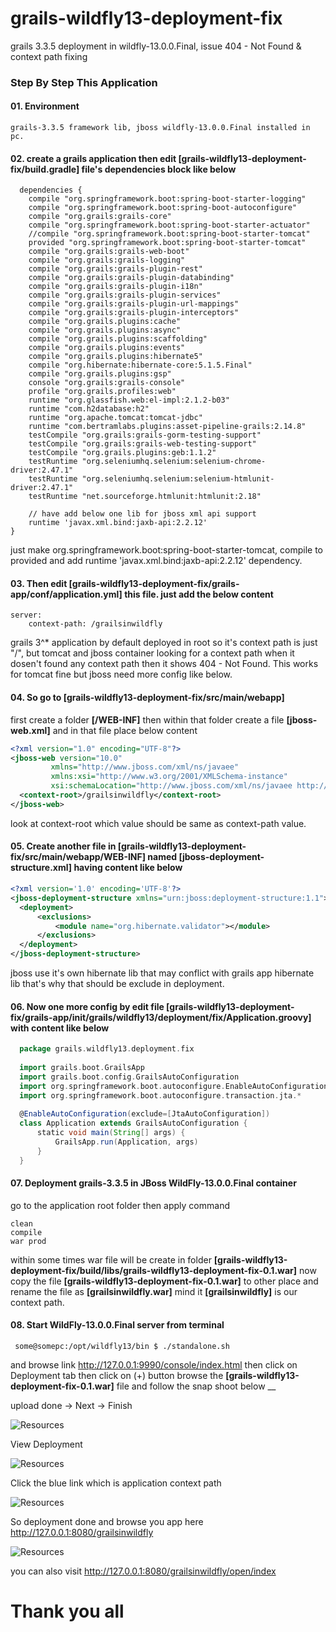 # grails-wildfly13-deployment-fix
grails 3.3.5 deployment in wildfly-13.0.0.Final, issue 404 - Not Found & context path fixing
### Step By Step This Application
  #### 01. Environment
    grails-3.3.5 framework lib, jboss wildfly-13.0.0.Final installed in pc.
  #### 02. create a grails application then edit [grails-wildfly13-deployment-fix/build.gradle] file's dependencies block like below
      dependencies {
		compile "org.springframework.boot:spring-boot-starter-logging"
		compile "org.springframework.boot:spring-boot-autoconfigure"
		compile "org.grails:grails-core"
		compile "org.springframework.boot:spring-boot-starter-actuator"
		//compile "org.springframework.boot:spring-boot-starter-tomcat"
		provided "org.springframework.boot:spring-boot-starter-tomcat"
		compile "org.grails:grails-web-boot"
		compile "org.grails:grails-logging"
		compile "org.grails:grails-plugin-rest"
		compile "org.grails:grails-plugin-databinding"
		compile "org.grails:grails-plugin-i18n"
		compile "org.grails:grails-plugin-services"
		compile "org.grails:grails-plugin-url-mappings"
		compile "org.grails:grails-plugin-interceptors"
		compile "org.grails.plugins:cache"
		compile "org.grails.plugins:async"
		compile "org.grails.plugins:scaffolding"
		compile "org.grails.plugins:events"
		compile "org.grails.plugins:hibernate5"
		compile "org.hibernate:hibernate-core:5.1.5.Final"
		compile "org.grails.plugins:gsp"
		console "org.grails:grails-console"
		profile "org.grails.profiles:web"
		runtime "org.glassfish.web:el-impl:2.1.2-b03"
		runtime "com.h2database:h2"
		runtime "org.apache.tomcat:tomcat-jdbc"
		runtime "com.bertramlabs.plugins:asset-pipeline-grails:2.14.8"
		testCompile "org.grails:grails-gorm-testing-support"
		testCompile "org.grails:grails-web-testing-support"
		testCompile "org.grails.plugins:geb:1.1.2"
		testRuntime "org.seleniumhq.selenium:selenium-chrome-driver:2.47.1"
		testRuntime "org.seleniumhq.selenium:selenium-htmlunit-driver:2.47.1"
		testRuntime "net.sourceforge.htmlunit:htmlunit:2.18"

		// have add below one lib for jboss xml api support
		runtime 'javax.xml.bind:jaxb-api:2.2.12'
    }
  just make org.springframework.boot:spring-boot-starter-tomcat, compile to provided
  and add runtime 'javax.xml.bind:jaxb-api:2.2.12' dependency.
  
  #### 03. Then edit [grails-wildfly13-deployment-fix/grails-app/conf/application.yml] this file. just add the below content
  	server:
		context-path: /grailsinwildfly
  grails 3^* application by default deployed in root so it's context path is just "/", but tomcat and jboss container looking for a context path when it dosen't found any context path then it shows 404 - Not Found. This works for tomcat fine but jboss need more config like below.
  #### 04. So go to [grails-wildfly13-deployment-fix/src/main/webapp]
  first create a folder **[/WEB-INF]** then within that folder create a file **[jboss-web.xml]** and in that file place below content
  
  ```xml
  <?xml version="1.0" encoding="UTF-8"?>
<jboss-web version="10.0"
           xmlns="http://www.jboss.com/xml/ns/javaee"
           xmlns:xsi="http://www.w3.org/2001/XMLSchema-instance"
           xsi:schemaLocation="http://www.jboss.com/xml/ns/javaee http://www.jboss.org/j2ee/schema/jboss-web_10_0.xsd">
    <context-root>/grailsinwildfly</context-root>
</jboss-web>
```
  look at context-root which value should be same as context-path value.
  #### 05. Create another file in  [grails-wildfly13-deployment-fix/src/main/webapp/WEB-INF] named  **[jboss-deployment-structure.xml]** having content like below
  
  ```xml
  <?xml version='1.0' encoding='UTF-8'?>
<jboss-deployment-structure xmlns="urn:jboss:deployment-structure:1.1">
    <deployment>
        <exclusions>
            <module name="org.hibernate.validator"></module>
        </exclusions>
    </deployment>
</jboss-deployment-structure>
```
  jboss use it's own hibernate lib that may conflict with grails app hibernate lib that's why that should be exclude in deployment.
  #### 06. Now one more config by edit file [grails-wildfly13-deployment-fix/grails-app/init/grails/wildfly13/deployment/fix/Application.groovy] with content like below
  ```groovy
    package grails.wildfly13.deployment.fix
    
    import grails.boot.GrailsApp
    import grails.boot.config.GrailsAutoConfiguration
    import org.springframework.boot.autoconfigure.EnableAutoConfiguration
    import org.springframework.boot.autoconfigure.transaction.jta.*
    
    @EnableAutoConfiguration(exclude=[JtaAutoConfiguration])
    class Application extends GrailsAutoConfiguration {
        static void main(String[] args) {
            GrailsApp.run(Application, args)
        }
    }
  ```
  #### 07. Deployment grails-3.3.5 in JBoss WildFly-13.0.0.Final container
  go to the application root folder then apply command
  
    clean
    compile
    war prod
  
  within some times war file will be create in folder **[grails-wildfly13-deployment-fix/build/libs/grails-wildfly13-deployment-fix-0.1.war]**
  now copy the file **[grails-wildfly13-deployment-fix-0.1.war]** to other place and rename the file as **[grailsinwildfly.war]** mind it **[grailsinwildfly]** is our context path.
  #### 08. Start WildFly-13.0.0.Final server from terminal
     some@somepc:/opt/wildfly13/bin $ ./standalone.sh 
  and browse link http://127.0.0.1:9990/console/index.html
  then click on Deployment tab then click on (+) button browse the **[grails-wildfly13-deployment-fix-0.1.war]** file and follow the snap shoot below __
  
  upload done -> Next -> Finish
  
  ![Resources](https://github.com/javagrails/grails-wildfly13-deployment-fix/blob/master/mdres/gw-06.png)
  
  View Deployment
  
  ![Resources](https://github.com/javagrails/grails-wildfly13-deployment-fix/blob/master/mdres/gw-07.png)
  
  Click the blue link which is application context path
  
  ![Resources](https://github.com/javagrails/grails-wildfly13-deployment-fix/blob/master/mdres/gw-08.png)
  
  So deployment done and browse you app here http://127.0.0.1:8080/grailsinwildfly
  
  ![Resources](https://github.com/javagrails/grails-wildfly13-deployment-fix/blob/master/mdres/gw-09.png)
  
  
  you can also visit http://127.0.0.1:8080/grailsinwildfly/open/index
  
  # Thank you all
  